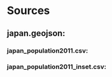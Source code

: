 # Sources

## japan.geojson: 



### japan_population2011.csv: 



### japan_population2011_inset.csv: 



